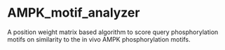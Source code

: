 AMPK_motif_analyzer
===================

A position weight matrix based algorithm to score query phosphorylation motifs on similarity to the in vivo AMPK phosphorylation motifs.
